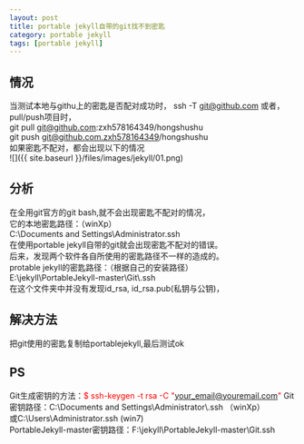 ```yaml
---
layout: post
title: portable jekyll自带的git找不到密匙
category: portable jekyll
tags: [portable jekyll]
---
```


## 情况  

当测试本地与githu上的密匙是否配对成功时，
ssh -T git@github.com
或者，pull/push项目时，  
git pull git@github.com:zxh578164349/hongshushu  
git push git@github.com.zxh578164349/hongshushu  
如果密匙不配对，都会出现以下的情况  
![]({{ site.baseurl }}/files/images/jekyll/01.png)

## 分析  

在全用git官方的git bash,就不会出现密匙不配对的情况，  
它的本地密匙路径：（winXp）  
C:\Documents and Settings\Administrator\.ssh  
在使用portable jekyll自带的git就会出现密匙不配对的错误。  
后来，发现两个软件各自所使用的密匙路径不一样的造成的。  
protable jekyll的密匙路径：（根据自己的安装路径）  
E:\jekyll\PortableJekyll-master\Git\\.ssh  
在这个文件夹中并没有发现id_rsa, id_rsa.pub(私钥与公钥)，

## 解决方法  

把git使用的密匙复制给portablejekyll,最后测试ok


## PS

Git生成密钥的方法：<font style="color:red">$ ssh-keygen -t rsa -C "your_email@youremail.com"  </font>
Git密钥路径：C:\Documents and Settings\Administrator\\.ssh （winXp）  
或C:\Users\Administrator\.ssh (win7)  
PortableJekyll-master密钥路径：F:\jekyll\PortableJekyll-master\Git\.ssh  